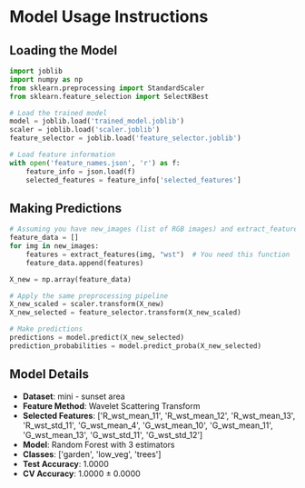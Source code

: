 # Model Usage Instructions

## Loading the Model
```python
import joblib
import numpy as np
from sklearn.preprocessing import StandardScaler
from sklearn.feature_selection import SelectKBest

# Load the trained model
model = joblib.load('trained_model.joblib')
scaler = joblib.load('scaler.joblib')
feature_selector = joblib.load('feature_selector.joblib')

# Load feature information
with open('feature_names.json', 'r') as f:
    feature_info = json.load(f)
    selected_features = feature_info['selected_features']
```

## Making Predictions
```python
# Assuming you have new_images (list of RGB images) and extract_features function
feature_data = []
for img in new_images:
    features = extract_features(img, "wst")  # You need this function
    feature_data.append(features)

X_new = np.array(feature_data)

# Apply the same preprocessing pipeline
X_new_scaled = scaler.transform(X_new)
X_new_selected = feature_selector.transform(X_new_scaled)

# Make predictions
predictions = model.predict(X_new_selected)
prediction_probabilities = model.predict_proba(X_new_selected)
```

## Model Details
- **Dataset**: mini - sunset area
- **Feature Method**: Wavelet Scattering Transform
- **Selected Features**: ['R_wst_mean_11', 'R_wst_mean_12', 'R_wst_mean_13', 'R_wst_std_11', 'G_wst_mean_4', 'G_wst_mean_10', 'G_wst_mean_11', 'G_wst_mean_13', 'G_wst_std_11', 'G_wst_std_12']
- **Model**: Random Forest with 3 estimators
- **Classes**: ['garden', 'low_veg', 'trees']
- **Test Accuracy**: 1.0000
- **CV Accuracy**: 1.0000 ± 0.0000
